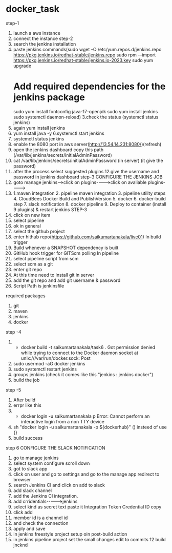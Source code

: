 
# docker_task

step-1
1. launch a aws instance
2. connect the instance
step-2
1. search the jenkins installation
2. paste jenkins commands(sudo wget -O /etc/yum.repos.d/jenkins.repo \
    https://pkg.jenkins.io/redhat-stable/jenkins.repo
   sudo rpm --import https://pkg.jenkins.io/redhat-stable/jenkins.io-2023.key
   sudo yum upgrade
    # Add required dependencies for the jenkins package
    sudo yum install fontconfig java-17-openjdk
    sudo yum install jenkins
    sudo systemctl daemon-reload)
3.check the status (systemctl status jenkins)
4. again yum install jenkins
5. yum install java -y
6.systemctl start jenkins
7. systemctl status jenkins
8. enable the 8080 port in aws server(http://13.54.14.231:8080/)(refresh)
9. open the jenkins dashboard copy this path (/var/lib/jenkins/secrets/initialAdminPassword)
10. cat /var/lib/jenkins/secrets/initialAdminPassword (in server) (it give the password)
11. after the process select suggested plugins
12.give the username and password in jenkins dashboard
step-3
CONFIGURE THE JENKINS JOB
1. goto manage jenkins-->click on plugins---->click on avaliable plugins---->
2. 1.maven integration 2. pipeline maven integration 3. pipeline utility steps 4. CloudBees Docker Build and PublishVersion  5. docker 6. docker-build step  7. slack notification  8. docker pipeline 9. Deploy to container (install 9 plugins) & restart jenkins
STEP-3
1. click on new item
2. select pipeline
3. ok
in general
1. select the github project
2. enter hithub repo(https://github.com/saikumartanakala/live01)
In build trigger
1. Build whenever a SNAPSHOT dependency is built
2. GitHub hook trigger for GITScm polling
In pipeline
1. select pipeline script from scm
2. select scm as a git
3. enter git repo
4. At this time need  to install git in server
5. add the git repo and add git username  & password
6. Script Path is jenkinsfile

required packages
1. git
2. maven
3. jenkins
4. docker

step -4
1. + docker build -t saikumartanakala/task6 .
   Got permission denied while trying to connect to the Docker daemon socket at unix:///var/run/docker.sock: Post
1. sudo usermod -aG docker jenkins
2. sudo systemctl restart jenkins
3. groups jenkins (check it comes like this "jenkins : jenkins docker")
4. build the job

step -5
1. After build
2. errpr like this
3. + docker login -u saikumartanakala p
   Error: Cannot perform an interactive login from a non TTY device
4. sh "docker login -u saikumartanakala -p ${dockerhub}"  () insteed of  use {}
5. build success


step 6
CONFIGURE THE SLACK NOTIFICATION
1. go to manage jenkins
2. select system configure scroll down
3. got to slack app
4. click on user  and go to settings and go to the manage app redirect to browser
5. search Jenkins CI and click on add  to slack
6. add slack channel
7. add the Jenkins CI integration.
8. add crridentials----->jenkins
9. select kind as secret text paste it Integration Token Credential ID copy
10. click add
11. member id  is a channel id
12. and check the connection
13. apply and save
14. in jenkins freestyle project setup oin post-build action
15. in jenkins pipeline project set the small changes
             edit to commits
    12 build
jncknd

